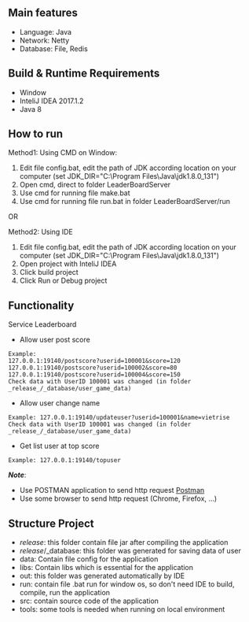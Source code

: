 Main features
-------------
   * Language: Java
   * Network: Netty
   * Database: File, Redis

Build & Runtime Requirements
------------------
* Window
* InteliJ IDEA 2017.1.2
* Java 8

How to run
--------------------
Method1: Using CMD on Window:
1) Edit file config.bat, edit the path of JDK according location on your computer
(set JDK_DIR="C:\Program Files\Java\jdk1.8.0_131")
2) Open cmd, direct to folder LeaderBoardServer
3) Use cmd for running file make.bat
4) Use cmd for running file run.bat in folder LeaderBoardServer/run

OR

Method2: Using IDE
1) Edit file config.bat, edit the path of JDK according location on your computer
(set JDK_DIR="C:\Program Files\Java\jdk1.8.0_131")
2) Open project with InteliJ IDEA
3) Click build project
4) Click Run or Debug project

Functionality
-------------
Service Leaderboard
- Allow user post score
```
Example:
127.0.0.1:19140/postscore?userid=100001&score=120
127.0.0.1:19140/postscore?userid=100002&score=80
127.0.0.1:19140/postscore?userid=100004&score=150
Check data with UserID 100001 was changed (in folder _release_/_database/user_game_data)
```

- Allow user change name
```
Example: 127.0.0.1:19140/updateuser?userid=100001&name=vietrise
Check data with UserID 100001 was changed (in folder _release_/_database/user_game_data)
```

- Get list user at top score
```
Example: 127.0.0.1:19140/topuser
```

***Note***:
- Use POSTMAN application to send http request
[Postman](https://www.getpostman.com/downloads/)
- Use some browser to send http request (Chrome, Firefox, ...)

Structure Project
--------------------
* _release_: this folder contain file jar after compiling the application
* _release_/_database: this folder was generated for saving data of user
* data: Contain file config for the application
* libs: Contain libs which is essential for the application
* out: this folder was generated automatically by IDE
* run: contain file .bat run for window os, so don't need IDE to build, compile, run the application
* src: contain source code of the application
* tools: some tools is needed when running on local environment
